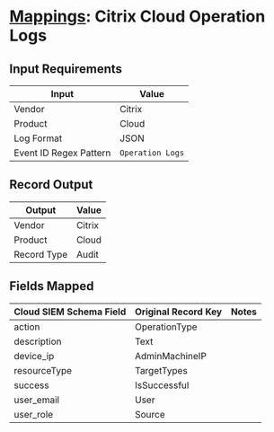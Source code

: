 # [Mappings](README.md): Citrix Cloud Operation Logs

## Input Requirements

|Input|Value|
|-----|-----|
|Vendor|Citrix|
|Product|Cloud|
|Log Format|JSON|
|Event ID Regex Pattern|`Operation Logs`|

## Record Output

|Output|Value|
|------|-----|
|Vendor|Citrix|
|Product|Cloud|
|Record Type|Audit|

## Fields Mapped

|Cloud SIEM Schema Field|Original Record Key|Notes|
|-----------------------|-------------------|-----|
|action|OperationType||
|description|Text||
|device_ip|AdminMachineIP||
|resourceType|TargetTypes||
|success|IsSuccessful||
|user_email|User||
|user_role|Source||


